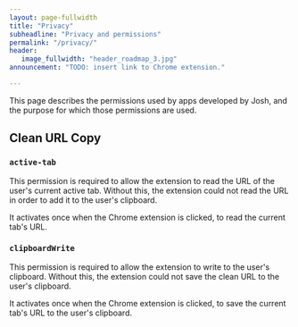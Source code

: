 ```yaml
---
layout: page-fullwidth
title: "Privacy"
subheadline: "Privacy and permissions"
permalink: "/privacy/"
header:
   image_fullwidth: "header_roadmap_3.jpg"
announcement: "TODO: insert link to Chrome extension."

---
```


This page describes the permissions used by apps developed by Josh, and the
purpose for which those permissions are used.

## Clean URL Copy

### `active-tab`

This permission is required to allow the extension to read the URL of the
user's current active tab. Without this, the extension could not read the URL
in order to add it to the user's clipboard.

It activates once when the Chrome extension is clicked, to read the current
tab's URL.

### `clipboardWrite`

This permission is required to allow the extension to write to the user's
clipboard. Without this, the extension could not save the clean URL to the
user's clipboard.

It activates once when the Chrome extension is clicked, to save the current
tab's URL to the user's clipboard.
